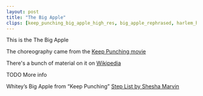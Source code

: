 ```yaml
---
layout: post
title: "The Big Apple"
clips: [keep_punching_big_apple_high_res, big_apple_rephrased, harlem_hotshots_big_apple, patrick_natasha_big_apple_counts, wnh_2017_big_apple, wnh_2016_big_apple, wnh_2011_big_apple, lindy_ladder_big_apple]
---
```


This is the The Big Apple

The choreography came from the [Keep Punching movie](/historical_clips/keep-punching)

There's a bunch of material on it on [Wikipedia](https://en.wikipedia.org/wiki/Big_Apple_(dance))

TODO More info

Whitey’s Big Apple from “Keep Punching”
[Step List by Shesha Marvin](http://www.ocswing.com/pages/review/bigapple.pdf)
